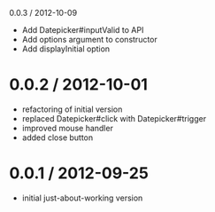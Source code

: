 0.0.3 / 2012-10-09
  * Add Datepicker#inputValid to API
  * Add options argument to constructor
  * Add displayInitial option

0.0.2 / 2012-10-01 
==================
  * refactoring of initial version
  * replaced Datepicker#click with Datepicker#trigger
  * improved mouse handler
  * added close button

0.0.1 / 2012-09-25 
==================
  * initial just-about-working version


